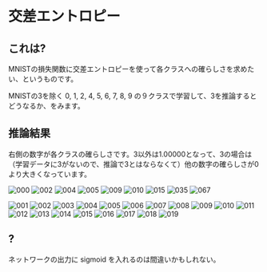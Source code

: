# 交差エントロピー

## これは?

MNISTの損失関数に交差エントロピーを使って各クラスへの確らしさを求めたい、というものです。

MNISTの3を除く 0, 1, 2, 4, 5, 6, 7, 8, 9 の９クラスで学習して、3を推論するとどうなるか、をみます。


## 推論結果

右側の数字が各クラスの確らしさです。3以外は1.00000となって、3の場合は（学習データに3がないので、推論で3とはならなくて）他の数字の確らしさが0より大きくなっています。

![000](result/000.png)
![002](result/002.png)
![004](result/004.png)
![005](result/005.png)
![009](result/009.png)
![010](result/010.png)
![015](result/015.png)
![035](result/035.png)
![067](result/067.png)


![001](result/3/001.png)
![002](result/3/002.png)
![003](result/3/003.png)
![004](result/3/004.png)
![005](result/3/005.png)
![006](result/3/006.png)
![007](result/3/007.png)
![008](result/3/008.png)
![009](result/3/009.png)
![010](result/3/010.png)
![011](result/3/011.png)
![012](result/3/012.png)
![013](result/3/013.png)
![014](result/3/014.png)
![015](result/3/015.png)
![016](result/3/016.png)
![017](result/3/017.png)
![018](result/3/018.png)
![019](result/3/019.png)

## ?

ネットワークの出力に sigmoid を入れるのは間違いかもしれない。
